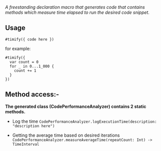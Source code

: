 *A freestanding declaration macro that generates code that contains methods which measure time elapsed to run the desired code snippet.*
 

## Usage

`#timify({ code here })`

for example:
```
#timify({
  var count = 0
  for _ in 0...1_000 {
    count += 1
  }
})
```

## Method access:- 

**The generated class (CodePerformanceAnalyzer) contains 2 static methods.**

- Log the time 
`CodePerformanceAnalyzer.logExecutionTime(description: "description here")`

- Getting the average time based on desired iterations
`CodePerformanceAnalyzer.measureAverageTime(repeatCount: Int) -> TimeInterval`

